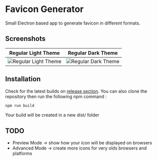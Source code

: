 # Favicon Generator
Small Electron based app to generate favicon in different formats.

## Screenshots
Regular Light Theme | Regular Dark Theme
------------- | -------------
![Regular Light Theme](https://i.postimg.cc/F7NW169L/regular-light-theme-0-1-0.png "Regular Light Theme")  | ![Regular Dark Theme](https://i.postimg.cc/5jwK4JMJ/regular-dark-theme-0-1-0.png "Regular Dark Theme")

## Installation
Check for the latest builds on [release section](https://github.com/anthonypauwels/favicon-generator/releases). You can also clone the repository then run the following npm command : 

```bash
npm run build
```

Your build will be created in a new dist/ folder

## TODO
* Preview Mode &rarr; show how your icon will be displayed on browsers
* Advanced Mode &rarr; create more icons for very olds browsers and platforms 
